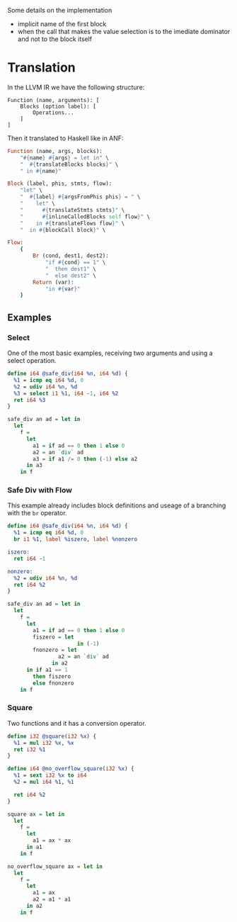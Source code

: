 
Some details on the implementation

* implicit name of the first block
* when the call that makes the value selection is to the imediate dominator and not to the block itself

# Translation

In the LLVM IR we have the following structure:

```
Function (name, arguments): [
    Blocks (option label): [
        Operations...
    ]
]
```

Then it translated to Haskell like in ANF:

```ruby
Function (name, args, blocks):
    "#{name} #{args} = let in" \
    "  #{translateBlocks blocks}" \
    " in #{name}"

Block (label, phis, stmts, flow):
    "let" \
    "  #{label} #{argsFromPhis phis} = " \
    "    let" \
    "      #{translateStmts stmts}" \
    "      #{inlineCalledBlocks self flow}" \
    "    in #{translateFlows flow}" \
    "  in #{blockCall block}" \

Flow:
    {
        Br (cond, dest1, dest2):
            "if #{cond} == 1" \
            "  then dest1" \
            "  else dest2" \
        Return (var):
            "in #{var}"
    }
```

## Examples

### Select

One of the most basic examples, receiving two arguments and using a select operation.

```llvm
define i64 @safe_div(i64 %n, i64 %d) {
  %1 = icmp eq i64 %d, 0
  %2 = udiv i64 %n, %d
  %3 = select i1 %1, i64 -1, i64 %2
  ret i64 %3
}
```

```haskell
safe_div an ad = let in
  let 
    f =
      let
        a1 = if ad == 0 then 1 else 0
        a2 = an `div` ad
        a3 = if a1 /= 0 then (-1) else a2
      in a3
    in f
```

### Safe Div with Flow

This example already includes block definitions and useage of a branching with the `br` operator.

```llvm
define i64 @safe_div(i64 %n, i64 %d) {
  %1 = icmp eq i64 %d, 0
  br i1 %1, label %iszero, label %nonzero

iszero:
  ret i64 -1

nonzero:
  %2 = udiv i64 %n, %d
  ret i64 %2
}
```

```haskell
safe_div an ad = let in
  let 
    f =
      let
        a1 = if ad == 0 then 1 else 0
        fiszero = let
                      in (-1)
        fnonzero = let
                a2 = an `div` ad
              in a2
      in if a1 == 1
        then fiszero
        else fnonzero
    in f
```

### Square

Two functions and it has a conversion operator.

```llvm
define i32 @square(i32 %x) {
  %1 = mul i32 %x, %x
  ret i32 %1
}

define i64 @no_overflow_square(i32 %x) {
  %1 = sext i32 %x to i64
  %2 = mul i64 %1, %1

  ret i64 %2
}
```

```haskell
square ax = let in
  let 
    f =
      let
        a1 = ax * ax
      in a1
    in f

no_overflow_square ax = let in
  let 
    f =
      let
        a1 = ax
        a2 = a1 * a1
      in a2
    in f
```

